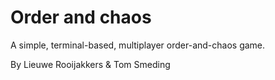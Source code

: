 # Order and chaos

A simple, terminal-based, multiplayer order-and-chaos game.

By Lieuwe Rooijakkers & Tom Smeding
